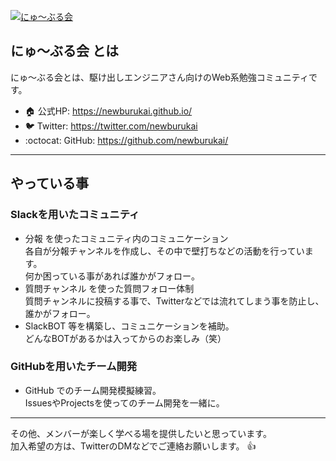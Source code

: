 [![にゅ～ぶる会](https://newburukai.github.io/img/banner.png)](https://newburukai.github.io/)

## にゅ～ぶる会 とは

にゅ～ぶる会とは、駆け出しエンジニアさん向けのWeb系勉強コミュニティです。

- :house: 公式HP: https://newburukai.github.io/
- :bird: Twitter: https://twitter.com/newburukai
- :octocat: GitHub: https://github.com/newburukai/

---

## やっている事
### Slackを用いたコミュニティ
- 分報 を使ったコミュニティ内のコミュニケーション<BR>各自が分報チャンネルを作成し、その中で壁打ちなどの活動を行っています。<BR>何か困っている事があれば誰かがフォロー。
- 質問チャンネル を使った質問フォロー体制<BR>質問チャンネルに投稿する事で、Twitterなどでは流れてしまう事を防止し、誰かがフォロー。
- SlackBOT 等を構築し、コミュニケーションを補助。<BR>どんなBOTがあるかは入ってからのお楽しみ（笑）
### GitHubを用いたチーム開発
- GitHub でのチーム開発模擬練習。<BR>IssuesやProjectsを使ってのチーム開発を一緒に。

----

その他、メンバーが楽しく学べる場を提供したいと思っています。<BR>
加入希望の方は、TwitterのDMなどでご連絡お願いします。 :thumbsup:
